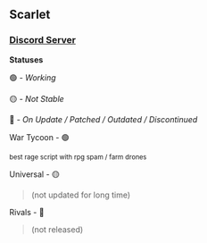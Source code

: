 ## Scarlet
### [Discord Server](https://discord.gg/TPGnC4BVJF)

**Statuses**

🟢 - _Working_

🟡 - _Not Stable_

🔴 - _On Update / Patched / Outdated / Discontinued_


War Tycoon - 🟢

<sub>best rage script with rpg spam / farm drones</sub>

Universal - 🟡
> (not updated for long time)

Rivals - 🔴
> (not released)
